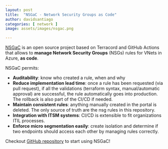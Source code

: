 ```yaml
---
layout: post
title:  "NSGaC - Network Security Groups as Code"
author: davidsantiago
categories: [ network ]
image: assets/images/nsgac.png

---
```


[NSGaC](https://github.com/dawlysd/azure-nsgac) is an open source project based on Terracord and GitHub Actions that allows  to **manage Network Security Groups** (NSGs) rules for VNets in Azure, **as code**.

NSGaC permits:
* **Auditability**: know who created a rule, when and why
* **Reduce implementation lead time**: once a rule has been requested (via pull request), if all the validations (terraform syntax, manual/automatic approval) are successful, the rule automatically goes into production. The rollback is also part of the CI/CD if needed.
* **Maintain consistent rules**: anything manually created in the portal is deleted. The only source of truth are the nsg rules in this repository.
* **Integration with ITSM systems**: CI/CD is extensible to fit organizations ITIL processes.
* **Enforce micro segmentation easily**: create isolation and determine if two endpoints should access each other by managing rules correctly.

Checkout [GitHub repository](https://github.com/dawlysd/azure-nsgac) to start using NSGaC!
